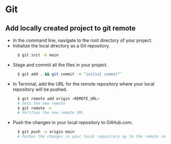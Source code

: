 # Git

## Add locally created project to git remote

- In the command line, navigate to the root directory of your project.
- Initialize the local directory as a Git repository.
  ```sh
    $ git init -b main
  ```
- Stage and commit all the files in your project.
  ```sh
    $ git add . && git commit -m "initial commit"`
  ```
- In Terminal, add the URL for the remote repository where your local repository will be pushed.
  ```sh
    $ git remote add origin <REMOTE_URL>
    # Sets the new remote
    $ git remote -v
    # Verifies the new remote URL
  ```
- Push the changes in your local repository to GitHub.com.
  ```sh
    $ git push -u origin main
    # Pushes the changes in your local repository up to the remote repository you specified as the origin
  ```
